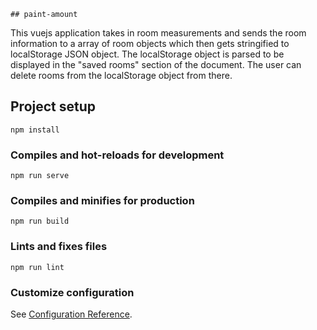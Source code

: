 ```
## paint-amount
```
This vuejs application takes in room measurements and sends the room information to a array of room objects which then gets stringified to localStorage JSON object.
The localStorage object is parsed to be displayed in the "saved rooms" section of the document. The user can delete rooms from the localStorage object from there. 

## Project setup
```
npm install
```

### Compiles and hot-reloads for development
```
npm run serve
```

### Compiles and minifies for production
```
npm run build
```

### Lints and fixes files
```
npm run lint
```

### Customize configuration
See [Configuration Reference](https://cli.vuejs.org/config/).
